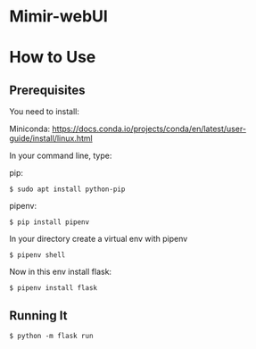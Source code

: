 # Mimir-webUI


How to Use
==========

Prerequisites
-------------

You need to install:

Miniconda: https://docs.conda.io/projects/conda/en/latest/user-guide/install/linux.html


In your command line, type:

pip: 

    $ sudo apt install python-pip
    
pipenv:

    $ pip install pipenv
   

In your directory create a virtual env with pipenv

    $ pipenv shell
    
Now in this env install flask:

    $ pipenv install flask
    

Running It
----------

    $ python -m flask run
